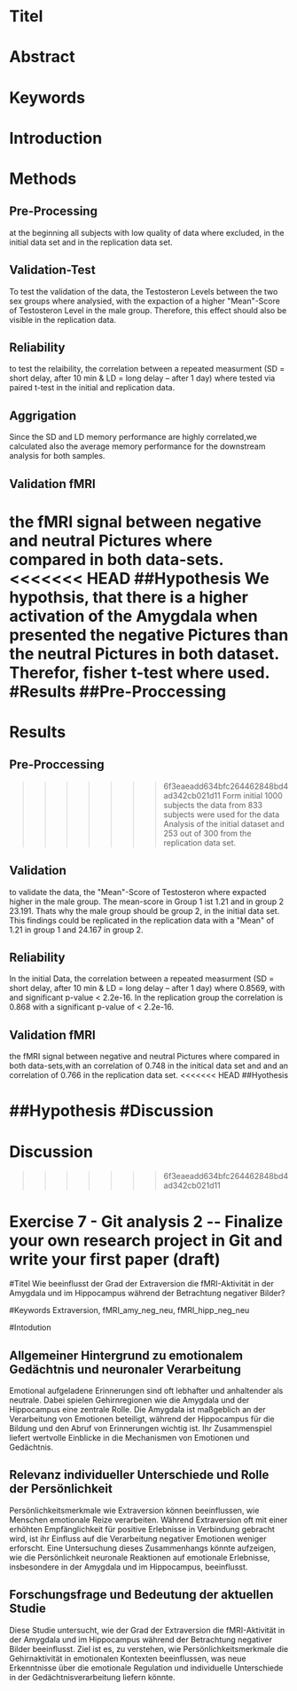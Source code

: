 # Titel
# Abstract
# Keywords
# Introduction
# Methods
## Pre-Processing 
at the beginning all subjects with low quality of data where excluded, in the initial data set and in the replication data set. 
## Validation-Test 
To test the validation of the data, the Testosteron Levels between the two sex groups where analysied, with the expaction of a higher "Mean"-Score of Testosteron Level in the male group. Therefore, this effect should also be visible in the replication data.
## Reliability
to test the relaibility, the correlation between a repeated measurment (SD = short delay, after 10 min & LD = long delay – after 1 day) where tested via paired t-test in the initial and replication data.
## Aggrigation 
Since the SD and LD memory performance are highly correlated,we calculated also the average memory performance for the downstream analysis for both samples.
## Validation fMRI
the fMRI signal between negative and neutral Pictures where compared in both data-sets.
<<<<<<< HEAD
##Hypothesis 
We hypothsis, that there is a higher activation of the Amygdala when presented the negative Pictures than the neutral Pictures in both dataset. Therefor, fisher t-test where used. 
#Results 
##Pre-Proccessing 
=======
# Results 
## Pre-Proccessing 
>>>>>>> 6f3eaeadd634bfc264462848bd4ad342cb021d11
Form initial 1000 subjects the data from 833 subjects were used for the data Analysis of the initial dataset and 253 out of 300 from the replication data set.
## Validation 
to validate the data, the "Mean"-Score of Testosteron where expacted higher in the male group. The mean-score in Group 1 ist 1.21 and in group 2 23.191. Thats why the male group should be group 2, in the initial data set. This findings could be replicated in the replication data with a "Mean" of 1.21 in group 1 and 24.167 in group 2. 
## Reliability
In the initial Data, the correlation between a repeated measurment (SD = short delay, after 10 min & LD = long delay – after 1 day) where 0.8569, with and significant p-value < 2.2e-16. In the replication group the correlation is 0.868 with a significant p-value of < 2.2e-16. 
## Validation fMRI
the fMRI signal between negative and neutral Pictures where compared in both data-sets,with an correlation of 0.748 in the initical data set and and an correlation of 0.766 in the replication data set. 
<<<<<<< HEAD
##Hyothesis 

##Hypothesis 
#Discussion
=======
# Discussion
>>>>>>> 6f3eaeadd634bfc264462848bd4ad342cb021d11


# Exercise 7 - Git analysis 2  -- Finalize your own research project in Git and write your first paper (draft)
#Titel
Wie beeinflusst der Grad der Extraversion die fMRI-Aktivität in der Amygdala und im Hippocampus während der Betrachtung negativer Bilder?

#Keywords
Extraversion, fMRI_amy_neg_neu, fMRI_hipp_neg_neu

#Intodution
## Allgemeiner Hintergrund zu emotionalem Gedächtnis und neuronaler Verarbeitung
Emotional aufgeladene Erinnerungen sind oft lebhafter und anhaltender als neutrale. Dabei spielen Gehirnregionen wie die Amygdala und der Hippocampus eine zentrale Rolle. Die Amygdala ist maßgeblich an der Verarbeitung von Emotionen beteiligt, während der Hippocampus für die Bildung und den Abruf von Erinnerungen wichtig ist. Ihr Zusammenspiel liefert wertvolle Einblicke in die Mechanismen von Emotionen und Gedächtnis.

## Relevanz individueller Unterschiede und Rolle der Persönlichkeit
Persönlichkeitsmerkmale wie Extraversion können beeinflussen, wie Menschen emotionale Reize verarbeiten. Während Extraversion oft mit einer erhöhten Empfänglichkeit für positive Erlebnisse in Verbindung gebracht wird, ist ihr Einfluss auf die Verarbeitung negativer Emotionen weniger erforscht. Eine Untersuchung dieses Zusammenhangs könnte aufzeigen, wie die Persönlichkeit neuronale Reaktionen auf emotionale Erlebnisse, insbesondere in der Amygdala und im Hippocampus, beeinflusst.

## Forschungsfrage und Bedeutung der aktuellen Studie
Diese Studie untersucht, wie der Grad der Extraversion die fMRI-Aktivität in der Amygdala und im Hippocampus während der Betrachtung negativer Bilder beeinflusst. Ziel ist es, zu verstehen, wie Persönlichkeitsmerkmale die Gehirnaktivität in emotionalen Kontexten beeinflussen, was neue Erkenntnisse über die emotionale Regulation und individuelle Unterschiede in der Gedächtnisverarbeitung liefern könnte.



